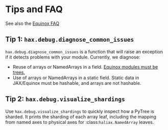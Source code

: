 # Tips and FAQ

See also the [Equinox FAQ](https://docs.kidger.site/equinox/faq/)

## Tip 1: `hax.debug.diagnose_common_issues`

`hax.debug.diagnose_common_issues` is a function that will raise an exception if it detects problems with your module.
Currently, we diagnose:

* Reuse of arrays or NamedArrays in a field. [Equinox modules must be trees.](https://docs.kidger.site/equinox/faq/#a-module-saved-in-two-places-has-become-two-independent-copies)
* Use of arrays or NamedArrays in a static field. Static data in JAX/Equinox must be hashable, and arrays are not hashable.

## Tip 2: `hax.debug.visualize_shardings`

Use `hax.debug.visualize_shardings` to quickly inspect how a PyTree is sharded.
It prints the sharding of each array leaf, including the mapping from named axes
to physical axes for :class:`haliax.NamedArray` leaves.
